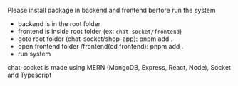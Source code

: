 
Please install package in backend and frontend berfore run the system
- backend is in the root folder
- frontend is inside root folder (ex: ```chat-socket/frontend```)
- goto root folder (chat-socket/shop-app): pnpm add .
- open frontend folder /frontend(cd frontend): pnpm add .
- run system 

chat-socket is made using MERN (MongoDB, Express, React, Node), Socket and Typescript
